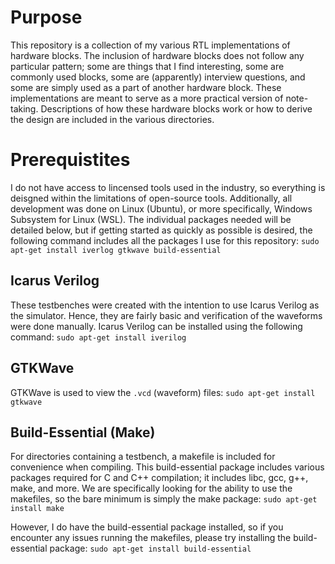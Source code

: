 # Purpose
This repository is a collection of my various RTL implementations of hardware blocks. The inclusion of hardware blocks does not follow any particular pattern; some are things that I find interesting, some are commonly used blocks, some are (apparently) interview questions, and some are simply used as a part of another hardware block. These implementations are meant to serve as a more practical version of note-taking. Descriptions of how these hardware blocks work or how to derive the design are included in the various directories.

# Prerequistites
I do not have access to lincensed tools used in the industry, so everything is deisgned within the limitations of open-source tools. Additionally, all development was done on Linux (Ubuntu), or more specifically, Windows Subsystem for Linux (WSL). The individual packages needed will be detailed below, but if getting started as quickly as possible is desired, the following command includes all the packages I use for this repository:
`sudo apt-get install iverlog gtkwave build-essential`

## Icarus Verilog
These testbenches were created with the intention to use Icarus Verilog as the simulator. Hence, they are fairly basic and verification of the waveforms were done manually. Icarus Verilog can be installed using the following command:
`sudo apt-get install iverilog`

## GTKWave
GTKWave is used to view the `.vcd` (waveform) files:
`sudo apt-get install gtkwave`

## Build-Essential (Make)
For directories containing a testbench, a makefile is included for convenience when compiling. This build-essential package includes various packages required for C and C++ compilation; it includes libc, gcc, g++, make, and more. We are specifically looking for the ability to use the makefiles, so the bare minimum is simply the make package:
`sudo apt-get install make`

However, I do have the build-essential package installed, so if you encounter any issues running the makefiles, please try installing the build-essential package:
`sudo apt-get install build-essential`
